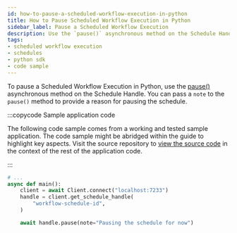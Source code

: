 ```yaml
---
id: how-to-pause-a-scheduled-workflow-execution-in-python
title: How to Pause Scheduled Workflow Execution in Python
sidebar_label: Pause a Scheduled Workflow Execution
description: Use the `pause()` asynchronous method on the Schedule Handle.
tags:
- scheduled workflow execution
- schedules
- python sdk
- code sample
---
```


<!-- DO NOT EDIT THIS FILE DIRECTLY.
THIS FILE IS GENERATED from https://github.com/temporalio/documentation-samples-python/blob/bgc/schedule_your_workflow/pause_schedule_dacx.py. -->

To pause a Scheduled Workflow Execution in Python, use the [pause()](https://python.temporal.io/temporalio.client.ScheduleHandle.html#pause) asynchronous method on the Schedule Handle.
You can pass a `note` to the `pause()` method to provide a reason for pausing the schedule.

:::copycode Sample application code

The following code sample comes from a working and tested sample application.
The code sample might be abridged within the guide to highlight key aspects.
Visit the source repository to [view the source code](https://github.com/temporalio/documentation-samples-python/blob/bgc/schedule_your_workflow/pause_schedule_dacx.py) in the context of the rest of the application code.

:::

```python
# ...
async def main():
    client = await Client.connect("localhost:7233")
    handle = client.get_schedule_handle(
        "workflow-schedule-id",
    )

    await handle.pause(note="Pausing the schedule for now")
```
